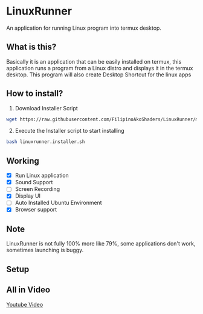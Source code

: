 # LinuxRunner
An application for running Linux program into termux desktop.

## What is this? 
Basically it is an application that can be easily installed on termux, this application runs a program from a Linux distro and displays it in the termux desktop. This program will also create Desktop Shortcut for the linux apps

## How to install?
1. Download Installer Script
```sh
wget https://raw.githubusercontent.com/FilipinoAkoShaders/LinuxRunner/main/linuxrunner.installer.sh
```
2. Execute the Installer script to start installing
```sh
bash linuxrunner.installer.sh
```

## Working
- [x] Run Linux application
- [x] Sound Support
- [ ] Screen Recording
- [x] Display UI
- [ ] Auto Installed Ubuntu Environment
- [x] Browser support

## Note 
LinuxRunner is not fully 100% more like 79%, some applications don't work, sometimes launching is buggy.

## Setup


## All in Video 
[Youtube Video](https://youtube.com)

